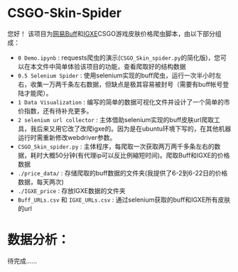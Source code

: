 # CSGO-Skin-Spider

您好！ 该项目为[网易Buff](https://buff.163.com/?game=csgo)和[IGXE](https://www.igxe.cn/market/csgo?sort=3)CSGO游戏皮肤价格爬虫脚本，由以下部分组成：

- ```0 Demo.ipynb``` : requests爬虫的演示(```CSGO_Skin_spider.py```的简化版)，您可以在本文件中简单体验该项目的功能，查看爬取好的结构数据
- ```0.5 Selenium Spider``` : 使用selenium实现的buff爬虫，运行一次半小时左右，收集一万两千条左右数据，但缺点是极其容易被封号（需要有buff帐号登陆才能爬）。
- ```1 Data Visualization``` : 编写的简单的数据可视化文件并设计了一个简单的市价指数，还有待补充更多。
- ```2 selenium url collector``` : 主体借助selenium实现的buff皮肤url爬取工具，我后来又用它改了改爬igxe的。因为是在ubuntu环境下写的，在其他机器运行时需重新修改webdriver参数。
- ```CSGO_Skin_spider.py``` : 主体程序，每爬取一次获取两万两千多条左右的数据，耗时大概50分钟(有代理ip可以反比例縮短时间)。爬取Buff和IGXE的价格数据
- ```./price_data/``` : 存储爬取的buff数据的文件夹(我提供了6-2到6-22日的价格数据，每天两次)
- ```./IGXE_price``` : 存放IGXE数据的文件夹
- ```Buff_URLs.csv``` 和 ```IGXE_URLs.csv``` : 通过selenium获取的buff和IGXE所有皮肤的url

# 数据分析：
待完成......
